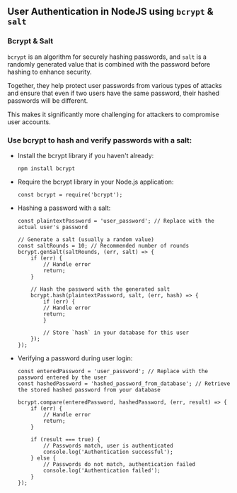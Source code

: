 ## User Authentication in NodeJS using `bcrypt` & `salt`

### Bcrypt & Salt

`bcrypt` is an algorithm for securely hashing passwords, and `salt` is a randomly generated value that is combined with the password before hashing to enhance security.

Together, they help protect user passwords from various types of attacks and ensure that even if two users have the same password, their hashed passwords will be different. 

This makes it significantly more challenging for attackers to compromise user accounts.

### Use bcrypt to hash and verify passwords with a salt:

- Install the bcrypt library if you haven't already:

    `npm install bcrypt`

- Require the bcrypt library in your Node.js application:

    `const bcrypt = require('bcrypt');`

- Hashing a password with a salt:

    ```
    const plaintextPassword = 'user_password'; // Replace with the actual user's password

    // Generate a salt (usually a random value)
    const saltRounds = 10; // Recommended number of rounds
    bcrypt.genSalt(saltRounds, (err, salt) => {
        if (err) {
            // Handle error
            return;
        }

        // Hash the password with the generated salt
        bcrypt.hash(plaintextPassword, salt, (err, hash) => {
            if (err) {
            // Handle error
            return;
            }

            // Store `hash` in your database for this user
        });
    });

    ```
- Verifying a password during user login:

    ```
    const enteredPassword = 'user_password'; // Replace with the password entered by the user
    const hashedPassword = 'hashed_password_from_database'; // Retrieve the stored hashed password from your database

    bcrypt.compare(enteredPassword, hashedPassword, (err, result) => {
        if (err) {
            // Handle error
            return;
        }

        if (result === true) {
            // Passwords match, user is authenticated
            console.log('Authentication successful');
        } else {
            // Passwords do not match, authentication failed
            console.log('Authentication failed');
        }
    });

    ```